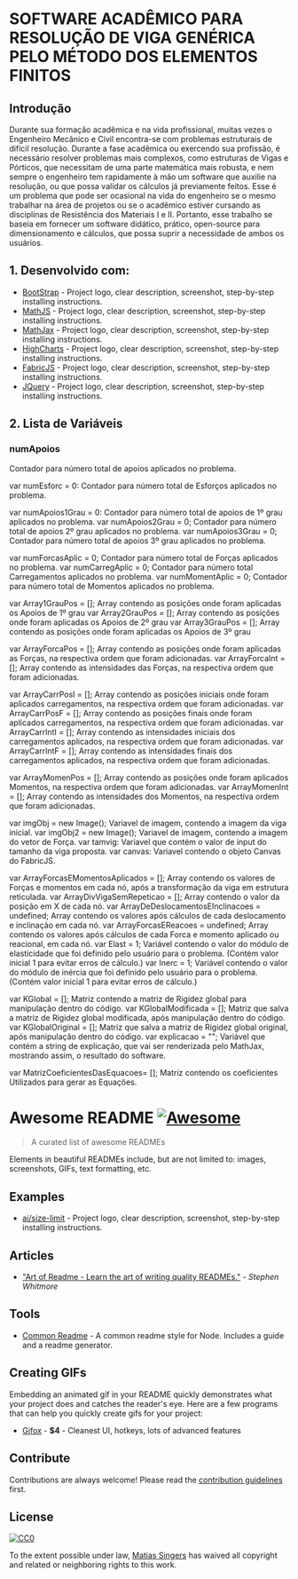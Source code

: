 # SOFTWARE ACADÊMICO PARA RESOLUÇÃO DE VIGA GENÉRICA PELO MÉTODO DOS ELEMENTOS FINITOS
## Introdução
Durante sua formação acadêmica e na vida profissional, muitas vezes o Engenheiro Mecânico e Civil encontra-se com problemas estruturais de difícil resolução. Durante a fase acadêmica ou exercendo sua profissão, é necessário resolver problemas mais complexos, como estruturas de Vigas e Pórticos, que necessitam de uma parte matemática mais robusta, e nem sempre o engenheiro tem rapidamente à mão um software que auxilie na resolução, ou que possa validar os cálculos já previamente feitos. Esse é um problema que pode ser ocasional na vida do engenheiro se o mesmo trabalhar na área de projetos ou se o acadêmico estiver cursando as disciplinas de Resistência dos Materiais I e II.
Portanto, esse trabalho se baseia em fornecer um software didático, prático, open-source para dimensionamento e cálculos, que possa suprir a necessidade de ambos os usuários.


## 1. Desenvolvido com:
- [BootStrap](https://getbootstrap.com/) - Project logo, clear description, screenshot, step-by-step installing instructions.
- [MathJS](http://mathjs.org/) - Project logo, clear description, screenshot, step-by-step installing instructions.
- [MathJax](https://www.mathjax.org/) - Project logo, clear description, screenshot, step-by-step installing instructions.
- [HighCharts](https://github.com/ai/size-limit) - Project logo, clear description, screenshot, step-by-step installing instructions.
- [FabricJS](http://fabricjs.com/) - Project logo, clear description, screenshot, step-by-step installing instructions.
- [JQuery](https://jquery.com/) - Project logo, clear description, screenshot, step-by-step installing instructions.

## 2. Lista de Variáveis

### numApoios
  Contador para número total de apoios aplicados no problema.

var numEsforc = 0: Contador para número total de Esforços aplicados no problema.

var numApoios1Grau = 0: Contador para número total de apoios de 1º grau aplicados no problema.
var numApoios2Grau = 0; Contador para número total de apoios 2º grau aplicados no problema.
var numApoios3Grau = 0; Contador para número total de apoios 3º grau aplicados no problema.

var numForcasAplic = 0; Contador para número total de Forças aplicados no problema.
var numCarregAplic = 0; Contador para número total Carregamentos aplicados no problema.
var numMomentAplic = 0; Contador para número total de Momentos aplicados no problema.

var Array1GrauPos = []; Array contendo as posições onde foram aplicadas os Apoios de 1º grau
var Array2GrauPos = []; Array contendo as posições onde foram aplicadas os Apoios de 2º grau
var Array3GrauPos = []; Array contendo as posições onde foram aplicadas os Apoios de 3º grau

var ArrayForcaPos = []; Array contendo as posições onde foram aplicadas as Forças, na respectiva ordem que foram adicionadas.
var ArrayForcaInt = []; Array contendo as intensidades das Forças, na respectiva ordem que foram adicionadas.

var ArrayCarrPosI = []; Array contendo as posições iniciais onde foram aplicados carregamentos, na respectiva ordem que foram adicionadas.
var ArrayCarrPosF = []; Array contendo as posições finais onde foram aplicados carregamentos, na respectiva ordem que foram adicionadas.
var ArrayCarrIntI = []; Array contendo as intensidades iniciais dos carregamentos aplicados, na respectiva ordem que foram adicionadas.
var ArrayCarrIntF = []; Array contendo as intensidades finais dos carregamentos aplicados, na respectiva ordem que foram adicionadas.

var ArrayMomenPos = []; Array contendo as posições onde foram aplicados Momentos, na respectiva ordem que foram adicionadas.
var ArrayMomenInt = []; Array contendo as intensidades dos Momentos, na respectiva ordem que foram adicionadas.


var imgObj = new Image(); Variavel de imagem, contendo a imagem da viga inicial.
var imgObj2 = new Image(); Variavel de imagem, contendo a imagem do vetor de Força.
var tamvig: Variavel que contém o valor de input do tamanho da viga proposta.
var canvas: Variavel contendo o objeto Canvas do FabricJS.

var ArrayForcasEMomentosAplicados = []; Array contendo os valores de Forças e momentos em cada nó, após a transformação da viga em estrutura reticulada.
var ArrayDivVigaSemRepeticao = []; Array contendo o valor da posição em X de cada nó.
var ArrayDeDeslocamentosEInclinacoes = undefined; Array contendo os valores após cálculos de cada deslocamento e inclinação em cada nó.
var ArrayForcasEReacoes = undefined; Array contendo os valores após cálculos de cada Forca e momento aplicado ou reacional, em cada nó.
var Elast = 1; Variável contendo o valor do módulo de elasticidade que foi definido pelo usuário para o problema. (Contém valor inicial 1 para evitar erros de cálculo.)
var Inerc = 1; Variável contendo o valor do módulo de inércia que foi definido pelo usuário para o problema. (Contém valor inicial 1 para evitar erros de cálculo.)


var KGlobal = []; Matriz contendo a matriz de Rigidez global para manipulação dentro do código.
var KGlobalModificada = []; Matriz que salva a matriz de Rigidez global modificada, após manipulação dentro do código.
var KGlobalOriginal = []; Matriz que salva a matriz de Rigidez global original, após manipulação dentro do código.
var explicacao = ""; Variável que contém a string de explicação, que vai ser renderizada pelo MathJax, mostrando assim, o resultado do software.

var MatrizCoeficientesDasEquacoes= []; Matriz contendo os coeficientes Utilizados para gerar as Equações.


# Awesome README [![Awesome](https://cdn.rawgit.com/sindresorhus/awesome/d7305f38d29fed78fa85652e3a63e154dd8e8829/media/badge.svg)](https://github.com/sindresorhus/awesome)
> A curated list of awesome READMEs

Elements in beautiful READMEs include, but are not limited to: images, screenshots, GIFs, text formatting, etc.

## Examples
- [ai/size-limit](https://github.com/ai/size-limit) - Project logo, clear description, screenshot, step-by-step installing instructions.

## Articles
- ["Art of Readme - Learn the art of writing quality READMEs."](https://github.com/noffle/art-of-readme) - *Stephen Whitmore*

## Tools

- [Common Readme](https://github.com/noffle/common-readme) - A common readme style for Node. Includes a guide and a readme generator.

## Creating GIFs

Embedding an animated gif in your README quickly demonstrates what your project does and catches the reader's eye.  Here are a few programs that can help you quickly create gifs for your project:

- [Gifox](https://gifox.io) - **$4** - Cleanest UI, hotkeys, lots of advanced features


## Contribute

Contributions are always welcome!
Please read the [contribution guidelines](contributing.md) first.

## License

[![CC0](https://licensebuttons.net/p/zero/1.0/88x31.png)](https://creativecommons.org/publicdomain/zero/1.0/)

To the extent possible under law, [Matias Singers](http://mts.io) has waived all copyright and related or neighboring rights to this work.
